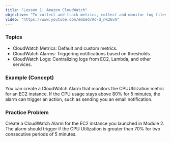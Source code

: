 ```yaml
---
title: "Lesson 1: Amazon CloudWatch"
objective: "To collect and track metrics, collect and monitor log files, and set alarms."
video: "https://www.youtube.com/embed/Ad-d_nK2GvA"
---
```


### Topics

- CloudWatch Metrics: Default and custom metrics.
- CloudWatch Alarms: Triggering notifications based on thresholds.
- CloudWatch Logs: Centralizing logs from EC2, Lambda, and other services.

### Example (Concept)

You can create a CloudWatch Alarm that monitors the CPUUtilization metric for an EC2 instance. If the CPU usage stays above 80% for 5 minutes, the alarm can trigger an action, such as sending you an email notification.

### Practice Problem

Create a CloudWatch Alarm for the EC2 instance you launched in Module 2. The alarm should trigger if the CPU Utilization is greater than 70% for two consecutive periods of 5 minutes.
